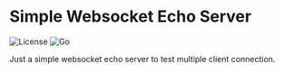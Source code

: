 # Simple Websocket Echo Server

![License](https://img.shields.io/badge/license-MIT-green?style=plastic)
![Go](https://img.shields.io/github/go-mod/go-version/thomasboom89/simple-websocket-echo-server/main)

Just a simple websocket echo server to test multiple client connection.
